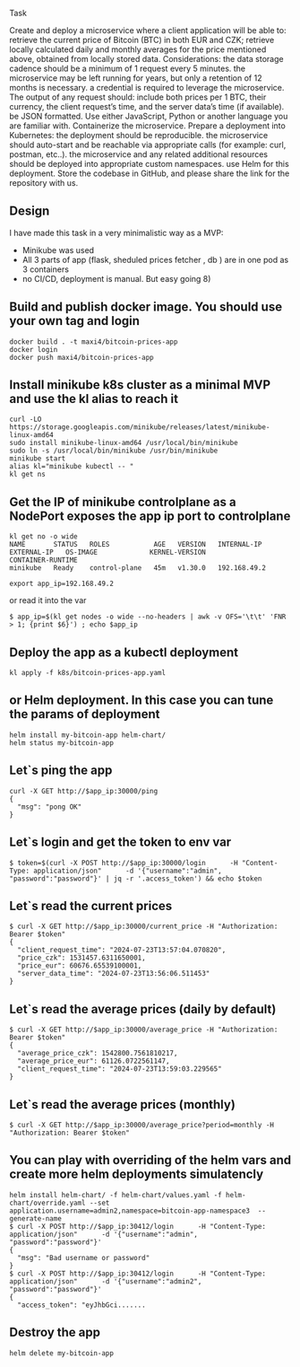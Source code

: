 Task

Create and deploy a microservice where a client application will be able to:
retrieve the current price of Bitcoin (BTC) in both EUR and CZK;
retrieve locally calculated daily and monthly averages for the price mentioned above, obtained from locally stored data.
Considerations:
the data storage cadence should be a minimum of 1 request every 5 minutes.
the microservice may be left running for years, but only a retention of 12 months is necessary.
a credential is required to leverage the microservice.
The output of any request should:
include both prices per 1 BTC, their currency, the client request’s time, and the server data’s time (if available).
be JSON formatted.
Use either JavaScript, Python or another language you are familiar with.
Containerize the microservice.
Prepare a deployment into Kubernetes:
the deployment should be reproducible.
the microservice should auto-start and be reachable via appropriate calls (for example: curl, postman, etc..).
the microservice and any related additional resources should be deployed into appropriate custom namespaces.
use Helm for this deployment.
Store the codebase in GitHub, and please share the link for the repository with us.

## Design

I have made this task in a very minimalistic way as a MVP:
* Minikube was used
* All 3 parts of app (flask, sheduled prices fetcher , db ) are in one pod as 3 containers
* no CI/CD, deployment is manual. But easy going 8)
  

## Build and publish docker image. You should use your own tag and login

```
docker build . -t maxi4/bitcoin-prices-app
docker login
docker push maxi4/bitcoin-prices-app
```

## Install minikube k8s cluster as a minimal MVP and use the kl alias to reach it

```
curl -LO https://storage.googleapis.com/minikube/releases/latest/minikube-linux-amd64
sudo install minikube-linux-amd64 /usr/local/bin/minikube
sudo ln -s /usr/local/bin/minikube /usr/bin/minikube
minikube start
alias kl="minikube kubectl -- "
kl get ns
```

## Get the IP of minikube controlplane as a NodePort exposes the app ip port to controlplane

```
kl get no -o wide
NAME       STATUS   ROLES           AGE   VERSION   INTERNAL-IP    EXTERNAL-IP   OS-IMAGE             KERNEL-VERSION                  CONTAINER-RUNTIME
minikube   Ready    control-plane   45m   v1.30.0   192.168.49.2
```
```
export app_ip=192.168.49.2
```
or read it into the var 

```
$ app_ip=$(kl get nodes -o wide --no-headers | awk -v OFS='\t\t' 'FNR > 1; {print $6}') ; echo $app_ip
```

## Deploy the app as a kubectl deployment
```
kl apply -f k8s/bitcoin-prices-app.yaml
```

## or Helm deployment. In this case you can tune the params of deployment
```
helm install my-bitcoin-app helm-chart/
helm status my-bitcoin-app
```  

## Let`s ping the app

```
curl -X GET http://$app_ip:30000/ping
{
  "msg": "pong OK"
}
```

## Let`s login and get the token to env var

```
$ token=$(curl -X POST http://$app_ip:30000/login      -H "Content-Type: application/json"      -d '{"username":"admin", "password":"password"}' | jq -r '.access_token') && echo $token
```
## Let`s read the current prices

```
$ curl -X GET http://$app_ip:30000/current_price -H "Authorization: Bearer $token"
{
  "client_request_time": "2024-07-23T13:57:04.070820",
  "price_czk": 1531457.6311650001,
  "price_eur": 60676.65539100001,
  "server_data_time": "2024-07-23T13:56:06.511453"
}
```

## Let`s read the average prices (daily by default)

```
$ curl -X GET http://$app_ip:30000/average_price -H "Authorization: Bearer $token"
{
  "average_price_czk": 1542800.7561810217,
  "average_price_eur": 61126.0722561147,
  "client_request_time": "2024-07-23T13:59:03.229565"
}
```

## Let`s read the average prices (monthly)

```
$ curl -X GET http://$app_ip:30000/average_price?period=monthly -H "Authorization: Bearer $token"
```
## You can play with overriding of the helm vars and create more helm deployments simulatencly
```
helm install helm-chart/ -f helm-chart/values.yaml -f helm-chart/override.yaml --set application.username=admin2,namespace=bitcoin-app-namespace3  --generate-name
$ curl -X POST http://$app_ip:30412/login      -H "Content-Type: application/json"      -d '{"username":"admin", "password":"password"}'
{
  "msg": "Bad username or password"
}
$ curl -X POST http://$app_ip:30412/login      -H "Content-Type: application/json"      -d '{"username":"admin2", "password":"password"}'
{
  "access_token": "eyJhbGci.......
```

## Destroy the app

```
helm delete my-bitcoin-app
```


